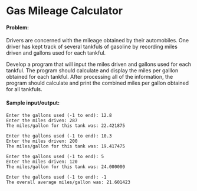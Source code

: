 #  Gas Mileage Calculator

#### Problem:
Drivers are concerned with the mileage obtained by their automobiles. One driver has kept track of several tankfuls of gasoline by recording miles driven and gallons used for each tankful. 

Develop a program that will input the miles driven and gallons used for each tankful. The program should calculate and display the miles per galllon obtained for each tankful. After processing all of the information, the program should calculate and print the combined miles per gallon obtained for all tankfuls.

#### Sample input/output:

```
Enter the gallons used (-1 to end): 12.8
Enter the miles driven: 287
The miles/gallon for this tank was: 22.421875

Enter the gallons used (-1 to end): 10.3
Enter the miles driven: 200
The miles/gallon for this tank was: 19.417475

Enter the gallons used (-1 to end): 5
Enter the miles driven: 120
The miles/gallon for this tank was: 24.000000

Enter the gallons used (-1 to end): -1
The overall average miles/gallon was: 21.601423
```
